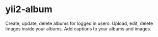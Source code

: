 # yii2-album
Create, update, delete albums for logged in users. Upload, edit, delete Images inside your albums. Add captions to your albums and images.
